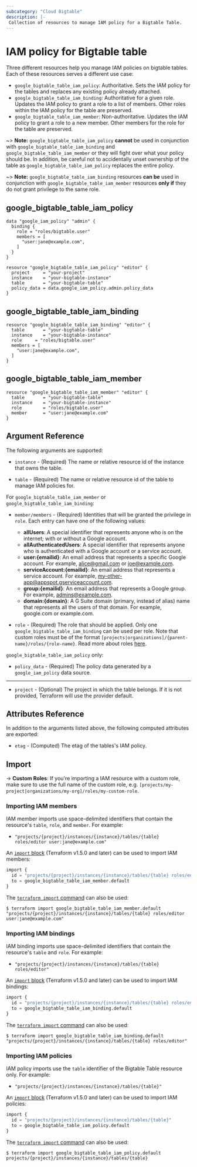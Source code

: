 ```yaml
---
subcategory: "Cloud Bigtable"
description: |-
 Collection of resources to manage IAM policy for a Bigtable Table.
---
```


# IAM policy for Bigtable table

Three different resources help you manage IAM policies on bigtable tables. Each of these resources serves a different use case:

* `google_bigtable_table_iam_policy`: Authoritative. Sets the IAM policy for the tables and replaces any existing policy already attached.
* `google_bigtable_table_iam_binding`: Authoritative for a given role. Updates the IAM policy to grant a role to a list of members. Other roles within the IAM policy for the table are preserved.
* `google_bigtable_table_iam_member`: Non-authoritative. Updates the IAM policy to grant a role to a new member. Other members for the role for the table are preserved.

~> **Note:** `google_bigtable_table_iam_policy` **cannot** be used in conjunction with `google_bigtable_table_iam_binding` and `google_bigtable_table_iam_member` or they will fight over what your policy should be. In addition, be careful not to accidentally unset ownership of the table as `google_bigtable_table_iam_policy` replaces the entire policy.

~> **Note:** `google_bigtable_table_iam_binding` resources **can be** used in conjunction with `google_bigtable_table_iam_member` resources **only if** they do not grant privilege to the same role.

## google\_bigtable\_table\_iam\_policy

```hcl
data "google_iam_policy" "admin" {
  binding {
    role = "roles/bigtable.user"
    members = [
      "user:jane@example.com",
    ]
  }
}

resource "google_bigtable_table_iam_policy" "editor" {
  project     = "your-project"
  instance    = "your-bigtable-instance"
  table       = "your-bigtable-table"
  policy_data = data.google_iam_policy.admin.policy_data
}
```

## google\_bigtable\_table\_iam\_binding

```hcl
resource "google_bigtable_table_iam_binding" "editor" {
  table       = "your-bigtable-table"
  instance    = "your-bigtable-instance"
  role     = "roles/bigtable.user"
  members = [
    "user:jane@example.com",
  ]
}
```

## google\_bigtable\_table\_iam\_member

```hcl
resource "google_bigtable_table_iam_member" "editor" {
  table       = "your-bigtable-table"
  instance    = "your-bigtable-instance"
  role        = "roles/bigtable.user"
  member      = "user:jane@example.com"
}
```

## Argument Reference

The following arguments are supported:

* `instance` - (Required) The name or relative resource id of the instance that owns the table.

* `table` - (Required) The name or relative resource id of the table to manage IAM policies for.

For `google_bigtable_table_iam_member` or `google_bigtable_table_iam_binding`:

* `member/members` - (Required) Identities that will be granted the privilege in `role`.
  Each entry can have one of the following values:
  * **allUsers**: A special identifier that represents anyone who is on the internet; with or without a Google account.
  * **allAuthenticatedUsers**: A special identifier that represents anyone who is authenticated with a Google account or a service account.
  * **user:{emailid}**: An email address that represents a specific Google account. For example, alice@gmail.com or joe@example.com.
  * **serviceAccount:{emailid}**: An email address that represents a service account. For example, my-other-app@appspot.gserviceaccount.com.
  * **group:{emailid}**: An email address that represents a Google group. For example, admins@example.com.
  * **domain:{domain}**: A G Suite domain (primary, instead of alias) name that represents all the users of that domain. For example, google.com or example.com.

* `role` - (Required) The role that should be applied. Only one
    `google_bigtable_table_iam_binding` can be used per role. Note that custom roles must be of the format
    `[projects|organizations]/{parent-name}/roles/{role-name}`. Read more about roles [here](https://cloud.google.com/bigtable/docs/access-control#roles).

`google_bigtable_table_iam_policy` only:
* `policy_data` - (Required) The policy data generated by a `google_iam_policy` data source.

- - -

* `project` - (Optional) The project in which the table belongs. If it
    is not provided, Terraform will use the provider default.

## Attributes Reference

In addition to the arguments listed above, the following computed attributes are
exported:

* `etag` - (Computed) The etag of the tables's IAM policy.

## Import


-> **Custom Roles**: If you're importing a IAM resource with a custom role, make sure to use the
 full name of the custom role, e.g. `[projects/my-project|organizations/my-org]/roles/my-custom-role`.

### Importing IAM members

IAM member imports use space-delimited identifiers that contain the resource's `table`, `role`, and `member`. For example:

* `"projects/{project}/instances/{instance}/tables/{table} roles/editor user:jane@example.com"`

An [`import` block](https://developer.hashicorp.com/terraform/language/import) (Terraform v1.5.0 and later) can be used to import IAM members:

```tf
import {
  id = "projects/{project}/instances/{instance}/tables/{table} roles/editor user:jane@example.com"
  to = google_bigtable_table_iam_member.default
}
```

The [`terraform import` command](https://developer.hashicorp.com/terraform/cli/commands/import) can also be used:

```
$ terraform import google_bigtable_table_iam_member.default "projects/{project}/instances/{instance}/tables/{table} roles/editor user:jane@example.com"
```

### Importing IAM bindings

IAM binding imports use space-delimited identifiers that contain the resource's `table` and `role`. For example:

* `"projects/{project}/instances/{instance}/tables/{table} roles/editor"`

An [`import` block](https://developer.hashicorp.com/terraform/language/import) (Terraform v1.5.0 and later) can be used to import IAM bindings:

```tf
import {
  id = "projects/{project}/instances/{instance}/tables/{table} roles/editor"
  to = google_bigtable_table_iam_binding.default
}
```

The [`terraform import` command](https://developer.hashicorp.com/terraform/cli/commands/import) can also be used:

```
$ terraform import google_bigtable_table_iam_binding.default "projects/{project}/instances/{instance}/tables/{table} roles/editor"
```

### Importing IAM policies

IAM policy imports use the `table` identifier of the Bigtable Table resource only. For example:

* `"projects/{project}/instances/{instance}/tables/{table}"`

An [`import` block](https://developer.hashicorp.com/terraform/language/import) (Terraform v1.5.0 and later) can be used to import IAM policies:

```tf
import {
  id = "projects/{project}/instances/{instance}/tables/{table}"
  to = google_bigtable_table_iam_policy.default
}
```

The [`terraform import` command](https://developer.hashicorp.com/terraform/cli/commands/import) can also be used:

```
$ terraform import google_bigtable_table_iam_policy.default projects/{project}/instances/{instance}/tables/{table}
```
